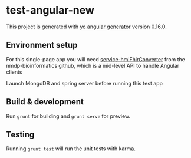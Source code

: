 # test-angular-new

This project is generated with [yo angular generator](https://github.com/yeoman/generator-angular)
version 0.16.0.

## Environment setup
For this single-page app you will need [service-hmlFhirConverter](https://github.com/nmdp-bioinformatics/service-hmlFhirConverter) from the nmdp-bioinformatics github,
which is a mid-level API to handle Angular clients

Launch MongoDB and spring server before running this test app

## Build & development

Run `grunt` for building and `grunt serve` for preview.

## Testing

Running `grunt test` will run the unit tests with karma.
